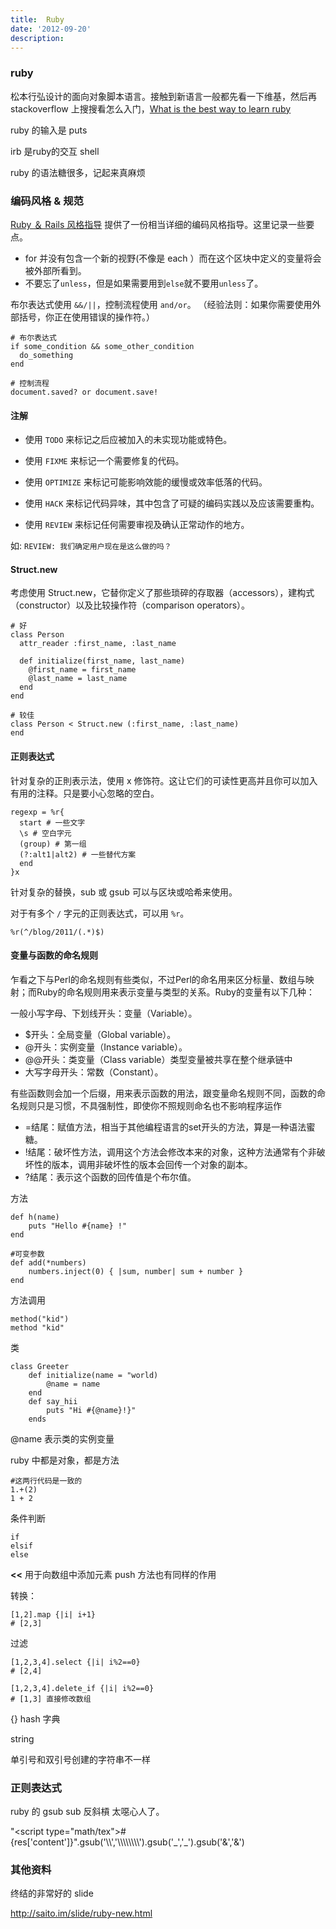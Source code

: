 ```yaml
---
title:  Ruby
date: '2012-09-20'
description:
---
```

### ruby ###

松本行弘设计的面向对象脚本语言。接触到新语言一般都先看一下维基，然后再 stackoverflow 上搜搜看怎么入门，[What is the best way to learn ruby][]

[What is the best way to learn ruby]: http://stackoverflow.com/questions/6806/what-is-the-best-way-to-learn-ruby

ruby 的输入是 puts

irb 是ruby的交互 shell

ruby 的语法糖很多，记起来真麻烦

### 编码风格 & 规范

[Ruby ＆ Rails 风格指导][] 提供了一份相当详细的编码风格指导。这里记录一些要点。

- for 并没有包含一个新的视野(不像是 each ）而在这个区块中定义的变量将会被外部所看到。
- 不要忘了`unless`，但是如果需要用到`else`就不要用`unless`了。

布尔表达式使用 `&&/||`，控制流程使用 `and/or`。 （经验法则：如果你需要使用外部括号，你正在使用错误的操作符。）

    # 布尔表达式
    if some_condition && some_other_condition
      do_something
    end
    
    # 控制流程
    document.saved? or document.save!

#### 注解
	
- 使用 `TODO` 来标记之后应被加入的未实现功能或特色。

- 使用 `FIXME` 来标记一个需要修复的代码。

- 使用 `OPTIMIZE` 来标记可能影响效能的缓慢或效率低落的代码。

- 使用 `HACK` 来标记代码异味，其中包含了可疑的编码实践以及应该需要重构。

- 使用 `REVIEW` 来标记任何需要审视及确认正常动作的地方。

如:
`REVIEW: 我们确定用户现在是这么做的吗？`

#### Struct.new

考虑使用 Struct.new，它替你定义了那些琐碎的存取器（accessors），建构式（constructor）以及比较操作符（comparison operators）。

    # 好
    class Person
      attr_reader :first_name, :last_name
    
      def initialize(first_name, last_name)
        @first_name = first_name
        @last_name = last_name
      end
    end
    
    # 较佳
    class Person < Struct.new (:first_name, :last_name)
    end

#### 正则表达式

针对复杂的正則表示法，使用 x 修饰符。这让它们的可读性更高并且你可以加入有用的注释。只是要小心忽略的空白。

    regexp = %r{
      start # 一些文字
      \s # 空白字元
      (group) # 第一组
      (?:alt1|alt2) # 一些替代方案
      end
    }x

针对复杂的替换，sub 或 gsub 可以与区块或哈希来使用。

对于有多个 `/` 字元的正则表达式，可以用 `%r`。

	%r(^/blog/2011/(.*)$)

[Ruby ＆ Rails 风格指导]: http://guides.ruby.tw/ruby-rails-style-guides/zhCN/

#### 变量与函数的命名规则

乍看之下与Perl的命名规则有些类似，不过Perl的命名用来区分标量、数组与映射；而Ruby的命名规则用来表示变量与类型的关系。Ruby的变量有以下几种：

一般小写字母、下划线开头：变量（Variable）。

- $开头：全局变量（Global variable）。
- @开头：实例变量（Instance variable）。
- @@开头：类变量（Class variable）类型变量被共享在整个继承链中
- 大写字母开头：常数（Constant）。

有些函数则会加一个后缀，用来表示函数的用法，跟变量命名规则不同，函数的命名规则只是习惯，不具强制性，即使你不照规则命名也不影响程序运作

- =结尾：赋值方法，相当于其他编程语言的set开头的方法，算是一种语法蜜糖。
- !结尾：破坏性方法，调用这个方法会修改本来的对象，这种方法通常有个非破坏性的版本，调用非破坏性的版本会回传一个对象的副本。
- ?结尾：表示这个函数的回传值是个布尔值。

方法

    
    def h(name)
		puts "Hello #{name} !"
    end

	#可变参数
	def add(*numbers)
		numbers.inject(0) { |sum, number| sum + number }
	end

方法调用

    method("kid")
	method "kid"

类

    class Greeter
    	def initialize(name = "world)
    		@name = name
    	end
    	def say_hii
    		puts "Hi #{@name}!}"
    	ends

@name 表示类的实例变量


ruby 中都是对象，都是方法

	#这两行代码是一致的
	1.+(2) 
	1 + 2 


条件判断

    if
    elsif
    else
      

**<<** 用于向数组中添加元素 push 方法也有同样的作用

转换：

	[1,2].map {|i| i+1}
	# [2,3]
	
过滤	
	
	[1,2,3,4].select {|i| i%2==0}
	# [2,4]
	
	[1,2,3,4].delete_if {|i| i%2==0} 
	# [1,3] 直接修改数组


{} hash 字典


string

单引号和双引号创建的字符串不一样

### 正则表达式 ###

ruby 的 gsub sub 反斜槓 太噁心人了。

"<script type=\"math/tex\">#{res['content']}</script>".gsub('\\\\','\\\\\\\\\\\\\\\\').gsub('_','\_').gsub('&amp;','&')



### 其他资料 ###

终结的非常好的 slide

http://saito.im/slide/ruby-new.html
